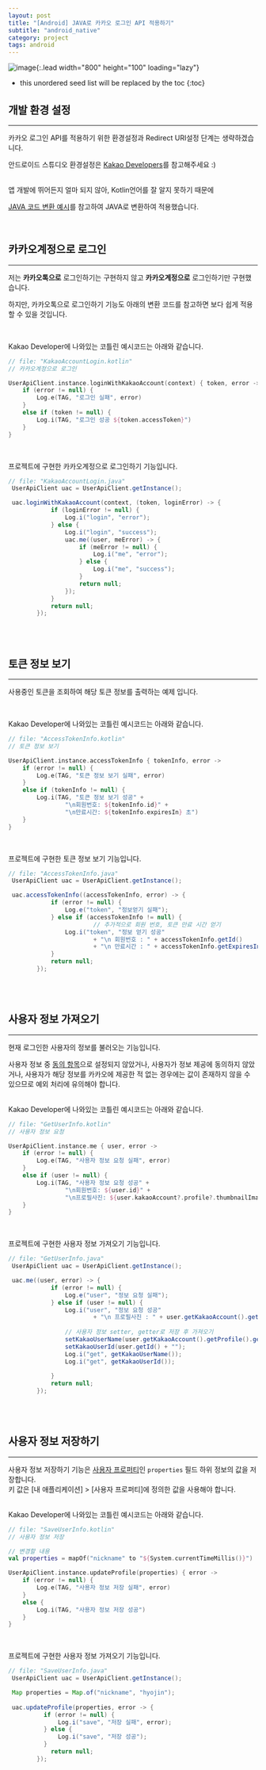 ```yaml
---
layout: post
title: "[Android] JAVA로 카카오 로그인 API 적용하기"
subtitle: "android_native"
category: project
tags: android
---
```


![image](https://upload.wikimedia.org/wikipedia/commons/thumb/d/de/Kakao_CI_yellow.svg/1200px-Kakao_CI_yellow.svg.png){:.lead width="800" height="100" loading="lazy"}

<!--more-->

* this unordered seed list will be replaced by the toc
{:toc}


## 개발 환경 설정

---

카카오 로그인 API를 적용하기 위한 환경설정과 Redirect URI설정 단계는 생략하겠습니다.<br>

안드로이드 스튜디오 환경설정은 [Kakao Developers](https://developers.kakao.com/docs/latest/ko/getting-started/sdk-android)를 참고해주세요 :)<br><br>

앱 개발에 뛰어든지 얼마 되지 않아, Kotlin언어를 잘 알지 못하기 때문에 <br>

[JAVA 코드 변환 예시](https://devtalk.kakao.com/t/topic/108796/2)를 참고하여 JAVA로 변환하여 적용했습니다.<br>

<br>

## 카카오계정으로 로그인

---

저는 **카카오톡으로** 로그인하기는 구현하지 않고 **카카오계정으로** 로그인하기만 구현했습니다.<br>

하지만, 카카오톡으로 로그인하기 기능도 아래의 변환 코드를 참고하면 보다 쉽게 적용할 수 있을 것입니다.<br>

<br>

Kakao Developer에 나와있는 코틀린 예시코드는 아래와 같습니다.

```kotlin
// file: "KakaoAccountLogin.kotlin"
// 카카오계정으로 로그인

UserApiClient.instance.loginWithKakaoAccount(context) { token, error ->
    if (error != null) {
        Log.e(TAG, "로그인 실패", error)
    }
    else if (token != null) {
        Log.i(TAG, "로그인 성공 ${token.accessToken}")
    }
}
```

<br>

프로젝트에 구현한 카카오계정으로 로그인하기 기능입니다.

```java
// file: "KakaoAccountLogin.java"
 UserApiClient uac = UserApiClient.getInstance();

 uac.loginWithKakaoAccount(context, (token, loginError) -> {
            if (loginError != null) {
                Log.i("login", "error");
            } else {
                Log.i("login", "success");
                uac.me((user, meError) -> {
                    if (meError != null) {
                        Log.i("me", "error");
                    } else {
                        Log.i("me", "success");
                    }
                    return null;
                });
            }
            return null;
        });
```

<br><br>

## 토큰 정보 보기

---

사용중인 토큰을 조회하여 해당 토큰 정보를 출력하는 예제 입니다. <br>

<br>

Kakao Developer에 나와있는 코틀린 예시코드는 아래와 같습니다.

```kotlin
// file: "AccessTokenInfo.kotlin"
// 토큰 정보 보기

UserApiClient.instance.accessTokenInfo { tokenInfo, error ->
    if (error != null) {
        Log.e(TAG, "토큰 정보 보기 실패", error)
    }
    else if (tokenInfo != null) {
        Log.i(TAG, "토큰 정보 보기 성공" +
                "\n회원번호: ${tokenInfo.id}" +
                "\n만료시간: ${tokenInfo.expiresIn} 초")
    }
}
```

<br>

프로젝트에 구현한 토큰 정보 보기 기능입니다.

```java
// file: "AccessTokenInfo.java"
 UserApiClient uac = UserApiClient.getInstance();

 uac.accessTokenInfo((accessTokenInfo, error) -> {
            if (error != null) {
                Log.e("token", "정보얻기 실패");
            } else if (accessTokenInfo != null) {
                		// 추가적으로 회원 번호, 토큰 만료 시간 얻기
                Log.i("token", "정보 얻기 성공"
                        + "\n 회원번호 : " + accessTokenInfo.getId()
                        + "\n 만료시간 : " + accessTokenInfo.getExpiresIn());
            }
            return null;
        });
```

<br><br>

## 사용자 정보 가져오기

---

현재 로그인한 사용자의 정보를 불러오는 기능입니다. <br>

사용자 정보 중 [동의 항목](https://developers.kakao.com/docs/latest/ko/kakaologin/prerequisite#consent-item)으로 설정되지 않았거나, 사용자가 정보 제공에 동의하지 않았거나, 사용자가 해당 정보를 카카오에 제공한 적 없는 경우에는 값이 존재하지 않을 수 있으므로 예외 처리에 유의해야 합니다.<br><br>

Kakao Developer에 나와있는 코틀린 예시코드는 아래와 같습니다.

```kotlin
// file: "GetUserInfo.kotlin"
// 사용자 정보 요청

UserApiClient.instance.me { user, error ->
    if (error != null) {
        Log.e(TAG, "사용자 정보 요청 실패", error)
    }
    else if (user != null) {
        Log.i(TAG, "사용자 정보 요청 성공" +
                "\n회원번호: ${user.id}" +
                "\n프로필사진: ${user.kakaoAccount?.profile?.thumbnailImageUrl}")
    }
}
```

<br>

프로젝트에 구현한 사용자 정보 가져오기 기능입니다.

```java
// file: "GetUserInfo.java"
 UserApiClient uac = UserApiClient.getInstance();

 uac.me((user, error) -> {
            if (error != null) {
                Log.e("user", "정보 요청 실패");
            } else if (user != null) {
                Log.i("user", "정보 요청 성공"
                        + "\n 프로필사진 : " + user.getKakaoAccount().getProfile().getThumbnailImageUrl());
                
                // 사용자 정보 setter, getter로 저장 후 가져오기
                setKakaoUserName(user.getKakaoAccount().getProfile().getNickname());
                setKakaoUserId(user.getId() + "");
                Log.i("get", getKakaoUserName());
                Log.i("get", getKakaoUserId());
                
            }
            return null;
        });
```

<br><br>

## 사용자 정보 저장하기

---

사용자 정보 저장하기 기능은 [사용자 프로퍼티](https://developers.kakao.com/docs/latest/ko/kakaologin/prerequisite#user-properties)인 `properties` 필드 하위 정보의 값을 저장합니다. <br>키 값은 [내 애플리케이션] > [사용자 프로퍼티]에 정의한 값을 사용해야 합니다.<br><br>

Kakao Developer에 나와있는 코틀린 예시코드는 아래와 같습니다.

```kotlin
// file: "SaveUserInfo.kotlin"
// 사용자 정보 저장

// 변경할 내용
val properties = mapOf("nickname" to "${System.currentTimeMillis()}")

UserApiClient.instance.updateProfile(properties) { error ->
    if (error != null) {
        Log.e(TAG, "사용자 정보 저장 실패", error)
    }
    else {
        Log.i(TAG, "사용자 정보 저장 성공")
    }
}
```

<br>

프로젝트에 구현한 사용자 정보 가져오기 기능입니다.

```java
// file: "SaveUserInfo.java"
 UserApiClient uac = UserApiClient.getInstance();

 Map properties = Map.of("nickname", "hyojin");
       
 uac.updateProfile(properties, error -> {
          if (error != null) {
              Log.i("save", "저장 실패", error);
          } else {
              Log.i("save", "저장 성공");
          }
            return null;
        });
```

<br><br>





